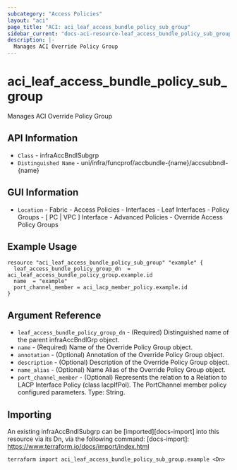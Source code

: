 ```yaml
---
subcategory: "Access Policies"
layout: "aci"
page_title: "ACI: aci_leaf_access_bundle_policy_sub_group"
sidebar_current: "docs-aci-resource-leaf_access_bundle_policy_sub_group"
description: |-
  Manages ACI Override Policy Group
---
```


# aci_leaf_access_bundle_policy_sub_group #

Manages ACI Override Policy Group

## API Information ##

* `Class` - infraAccBndlSubgrp
* `Distinguished Name` - uni/infra/funcprof/accbundle-{name}/accsubbndl-{name}

## GUI Information ##

* `Location` - Fabric - Access Policies - Interfaces - Leaf Interfaces - Policy Groups - [ PC | VPC ] Interface - Advanced Policies - Override Access Policy Groups

## Example Usage ##

```hcl
resource "aci_leaf_access_bundle_policy_sub_group" "example" {
  leaf_access_bundle_policy_group_dn  = aci_leaf_access_bundle_policy_group.example.id
  name  = "example"
  port_channel_member = aci_lacp_member_policy.example.id
}
```

## Argument Reference ##

* `leaf_access_bundle_policy_group_dn` - (Required) Distinguished name of the parent infraAccBndlGrp object.
* `name` - (Required) Name of the Override Policy Group object.
* `annotation` - (Optional) Annotation of the Override Policy Group object.
* `description` - (Optional) Description of the Override Policy Group object.
* `name_alias` - (Optional) Name Alias of the Override Policy Group object.
* `port_channel_member` - (Optional) Represents the relation to a Relation to LACP Interface Policy (class lacpIfPol). The PortChannel member policy configured parameters. Type: String.

## Importing ##

An existing infraAccBndlSubgrp can be [imported][docs-import] into this resource via its Dn, via the following command:
[docs-import]: https://www.terraform.io/docs/import/index.html

```
terraform import aci_leaf_access_bundle_policy_sub_group.example <Dn>
```